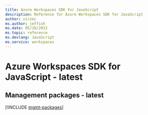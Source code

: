 ```yaml
---
title: Azure Workspaces SDK for JavaScript
description: Reference for Azure Workspaces SDK for JavaScript
author: xirzec
ms.author: jeffish
ms.date: 05/16/2022
ms.topic: reference
ms.devlang: JavaScript
ms.service: workspaces
---
```

# Azure Workspaces SDK for JavaScript - latest
## Management packages - latest
[!INCLUDE [mgmt-packages](workspaces-mgmt-index.md)]
